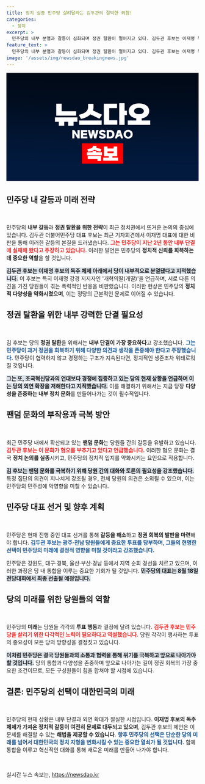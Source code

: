 ```yaml
---
title: 정치 실종 민주당 살려달라는 김두관의 절박한 외침!
categories:
  - 정치
excerpt: >
  민주당의 내부 분열과 갈등이 심화되며 정권 탈환이 멀어지고 있다. 김두관 후보는 이재명 독주체제를 비판하고, 당내 단결과 외연 확대의 필요성을 역설했다. 팬덤 문화가 정치적 대화를 방해하는 현 상황을 고발하며 민주당 재건의 길을 제시한다.
feature_text: >
  민주당의 내부 분열과 갈등이 심화되며 정권 탈환이 멀어지고 있다. 김두관 후보는 이재명 독주체제를 비판하고, 당내 단결과 외연 확대의 필요성을 역설했다. 팬덤 문화가 정치적 대화를 방해하는 현 상황을 고발하며 민주당 재건의 길을 제시한다.
image: '/assets/img/newsdao_breakingnews.jpg'
---
```


<p><img src="/assets/img/newsdao_breakingnews.jpg" alt="firstkoreanews 속보" /></p>

<h2 data-ke-size="size26">민주당 내 갈등과 미래 전략</h2>

<p data-ke-size="size16">&nbsp;</p>

<p>민주당의 <b>내부 갈등</b>과 <b>정권 탈환을 위한 전략</b>이 최근 정치권에서 뜨거운 논의의 중심에 있습니다. 김두관 더불어민주당 대표 후보는 최근 기자회견에서 이재명 대표에 대한 비판을 통해 이러한 갈등의 본질을 드러냈습니다. <b><span style="color: #ee2323;">그는 민주당이 지난 2년 동안 내부 단결에 실패해 왔다고 주장하고 있습니다.</span></b> 이러한 발언은 민주당의 <b>정치적 신뢰를 회복하는 데 중요한 역할</b>을 할 것입니다.</p>

<p><b><span style="background-color: #21538527;">김두관 후보는 이재명 후보의 독주 체제 아래에서 당이 내부적으로 분열됐다고 지적했습니다.</span></b> 이 후보는 특히 이재명 강경 지지자인 '개혁의딸(개딸)'을 언급하며, 서로 다른 의견을 가진 당원들이 겪는 폭력적인 반응을 비판했습니다. 이러한 현상은 민주당의 <b>정치적 다양성을 약화시켰으며</b>, 이는 정당의 근본적인 문제로 이어질 수 있습니다.</p>

<h2 data-ke-size="size26">정권 탈환을 위한 내부 강력한 단결 필요성</h2>

<p data-ke-size="size16">&nbsp;</p>

<p>김 후보는 당의 <b>정권 탈환</b>을 위해서는 <b>내부 단결이 가장 중요하다</b>고 강조했습니다. <b><span style="color: #1a5490;">그는 민주당이 과거 정권을 회복하기 위해 다양한 의견과 생각을 존중해야 한다고 주장했습니다.</span></b> 민주당이 협력하지 않고 경쟁하는 구조가 지속된다면, 정치적인 생존조차 위태로워질 것입니다. </p>

<p><b><span style="background-color: #21538527;">그는 또, 조국혁신당과의 연대보다 경쟁에 집중하고 있는 당의 현재 상황을 언급하며 이는 당의 외연 확장을 저해한다고 지적했습니다.</span></b> 이를 해결하기 위해서는 지금 당장 <b>다양성을 존중하는 내부 정치 문화</b>를 만들어나가는 것이 필수적입니다.</p>

<h2 data-ke-size="size26">팬덤 문화의 부작용과 극복 방안</h2>

<p data-ke-size="size16">&nbsp;</p>

<p>최근 민주당 내에서 확산되고 있는 <b>팬덤 문화</b>는 당원들 간의 갈등을 유발하고 있습니다. <b><span style="color: #ee2323;">김두관 후보는 이 문화가 혐오를 부추기고 있다고 언급했습니다.</span></b> 이러한 혐오 문화는 결국 <b>정치 논의를 실종</b>시키고, 민주당의 정치적 입지를 약화시키는 요인으로 작용합니다.</p>

<p><b><span style="background-color: #21538527;">김 후보는 팬덤 문화를 극복하기 위해 당원 간의 대화와 토론의 필요성을 강조했습니다.</span></b> 특정 집단의 의견이 지나치게 강조될 경우, 전체 당원의 의견은 소외될 수 있으며, 이는 민주당의 민주성에 악영향을 미칠 수 있습니다. </p>

<h2 data-ke-size="size26">민주당 대표 선거 및 향후 계획</h2>

<p data-ke-size="size16">&nbsp;</p>

<p>민주당은 현재 진행 중인 대표 선거를 통해 <b>갈등을 해소</b>하고 <b>정권 회복의 발판을 마련</b>해야 합니다. <b><span style="color: #1a5490;">김두관 후보는 광주·전남 당원들에게 중요한 투표를 당부하며, 그들의 현명한 선택이 민주당의 미래에 결정적 영향을 미칠 것이라고 강조했습니다.</span></b> </p>

<p>민주당은 강원도, 대구·경북, 울산·부산·경남 등에서 지역 순회 경선을 치르고 있으며, 이러한 과정은 당 내 통합을 이루는 중요한 기회가 될 것입니다. <b><span style="background-color: #21538527;">민주당의 대표는 8월 18일 전당대회에서 최종 선출될 예정입니다.</span></b></p>

<h2 data-ke-size="size26">당의 미래를 위한 당원들의 역할</h2>

<p data-ke-size="size16">&nbsp;</p>

<p>민주당의 <b>미래</b>는 당원들 각각의 <b>투표 행동</b>과 결정에 달려 있습니다. <b><span style="color: #ee2323;">김두관 후보는 민주당을 살리기 위한 다각적인 노력이 필요하다고 역설했습니다.</span></b> 당원 각각이 행사하는 투표의 중요성이 모든 당의 방향성을 결정짓고 있습니다. </p>

<p><b><span style="background-color: #21538527;">이처럼 민주당은 결국 당원들과의 소통과 협력을 통해 위기를 극복하고 앞으로 나아가야 할 것입니다.</span></b> 당의 통합과 다양성을 존중하며 앞으로 나아가는 길이 정권 회복의 가장 중요한 조건이므로, 모든 구성원들이 힘을 합쳐야 할 시점에 있습니다.</p>

<h2 data-ke-size="size26">결론: 민주당의 선택이 대한민국의 미래</h2>

<p data-ke-size="size16">&nbsp;</p>

<p>민주당의 현재 상황은 내부 단결과 외연 확대가 절실한 시점입니다. <b>이재명 후보의 독주체제가 가져온 정치적 갈등이 여전히 문제로 대두되고 있으며</b>, 김두관 후보의 제안은 이 문제를 해결할 수 있는 <b>해법을 제공할 수 있습니다.</b> <b><span style="color: #1a5490;">향후 민주당의 선택은 단순한 당의 미래를 넘어서 대한민국의 정치 지형을 변화시킬 수 있는 중요한 열쇠가 될 것입니다.</span></b> 함께 통합을 이루고 혁신적인 대화를 통해 새로운 미래를 만들어 나가야 합니다.<p data-ke-size="size16">&nbsp;</p></p>
실시간 뉴스 속보는, <a href="https://newsdao.kr" rel="dofollow">https://newsdao.kr</a>


